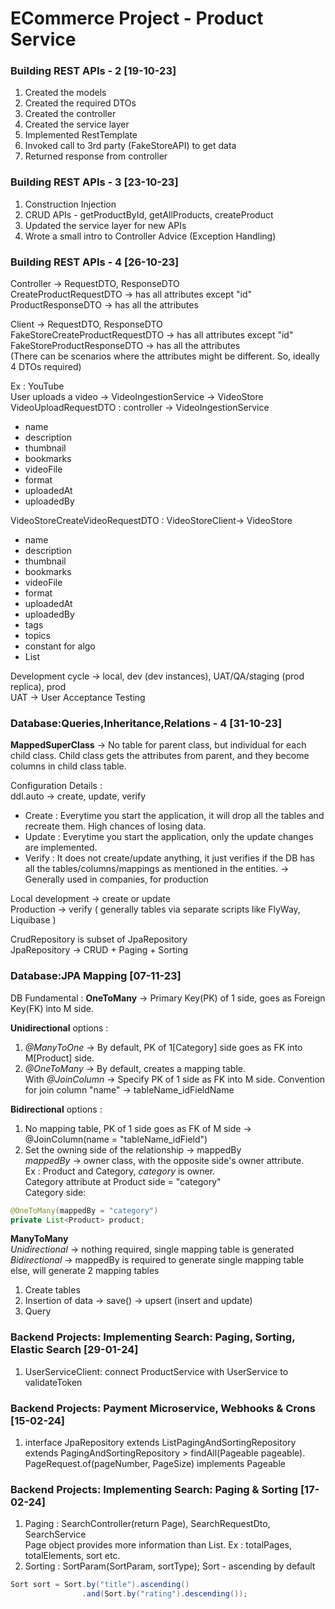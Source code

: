 # ECommerce Project - Product Service

### Building REST APIs - 2 [19-10-23]
1. Created the models
2. Created the required DTOs
3. Created the controller
4. Created the service layer
5. Implemented RestTemplate
6. Invoked call to 3rd party (FakeStoreAPI) to get data
7. Returned response from controller


### Building REST APIs - 3 [23-10-23]
1. Construction Injection
2. CRUD APIs - getProductById, getAllProducts, createProduct
3. Updated the service layer for new APIs
4. Wrote a small intro to Controller Advice (Exception Handling)


### Building REST APIs - 4 [26-10-23]
Controller -> RequestDTO, ResponseDTO <br>
CreateProductRequestDTO -> has all attributes except "id" <br>
ProductResponseDTO -> has all the attributes <br>

Client -> RequestDTO, ResponseDTO <br>
FakeStoreCreateProductRequestDTO -> has all attributes except "id" <br>
FakeStoreProductResponseDTO -> has all the attributes <br>
(There can be scenarios where the attributes might be different. 
So, ideally 4 DTOs required)

Ex : YouTube <br>
User uploads a video -> VideoIngestionService -> VideoStore <br>
VideoUploadRequestDTO : controller -> VideoIngestionService
- name
- description
- thumbnail
- bookmarks
- videoFile
- format
- uploadedAt
- uploadedBy

VideoStoreCreateVideoRequestDTO : VideoStoreClient-> VideoStore
- name
- description
- thumbnail
- bookmarks
- videoFile
- format
- uploadedAt
- uploadedBy
- tags
- topics
- constant for algo
- List<Resolutions>

Development cycle -> local, dev (dev instances), 
UAT/QA/staging (prod replica), prod <br>
UAT -> User Acceptance Testing


### Database:Queries,Inheritance,Relations - 4 [31-10-23]
**MappedSuperClass** -> No table for parent class, but individual for each child class.
Child class gets the attributes from parent, and they become columns in child class table.

Configuration Details :<br>
ddl.auto -> create, update, verify <br>
- Create : Everytime you start the application, 
it will drop all the tables and recreate them. High chances of losing data.
- Update : Everytime you start the application, 
only the update changes are implemented.
- Verify : It does not create/update anything, 
it just verifies if the DB has all the tables/columns/mappings as mentioned in the entities. 
-> Generally used in companies, for production

Local development -> create or update<br>
Production -> verify ( generally tables via separate scripts like FlyWay, Liquibase )

CrudRepository is subset of JpaRepository <br>
JpaRepository -> CRUD + Paging + Sorting


### Database:JPA Mapping [07-11-23]
DB Fundamental : **OneToMany** -> Primary Key(PK) of 1 side, goes as Foreign Key(FK) into M side.

**Unidirectional** options :
1. *@ManyToOne* -> By default, PK of 1[Category] side goes as FK into M[Product] side.<br>
2. *@OneToMany* -> By default, creates a mapping table.<br>
With *@JoinColumn* -> Specify PK of 1 side as FK into M side.
Convention for join column "name" -> tableName_idFieldName

**Bidirectional** options :
1. No mapping table, PK of 1 side goes as FK of M side -> @JoinColumn(name = "tableName_idField")
2. Set the owning side of the relationship -> mappedBy<br>
*mappedBy* -> owner class, with the opposite side's owner attribute.<br>
Ex : Product and Category, *category* is owner. <br>
Category attribute at Product side = "category" <br>
Category side:
```java
@OneToMany(mappedBy = "category")
private List<Product> product;
```

**ManyToMany** <br>
*Unidirectional* -> nothing required, single mapping table is generated <br>
*Bidirectional* -> mappedBy is required to generate single mapping table else, will generate 2 mapping tables

1. Create tables
2. Insertion of data -> save() -> upsert (insert and update)
3. Query


### Backend Projects: Implementing Search: Paging, Sorting, Elastic Search [29-01-24]
1. UserServiceClient: connect ProductService with UserService to validateToken


### Backend Projects: Payment Microservice, Webhooks & Crons [15-02-24]
1. interface JpaRepository extends ListPagingAndSortingRepository extends PagingAndSortingRepository > 
findAll(Pageable pageable). PageRequest.of(pageNumber, PageSize) implements Pageable


### Backend Projects: Implementing Search: Paging & Sorting [17-02-24]
1. Paging : SearchController(return Page<ProductResponseDTO>), SearchRequestDto, SearchService <br>
Page object provides more information than List. Ex : totalPages, totalElements, sort etc.
2. Sorting : SortParam(SortParam, sortType); Sort - ascending by default
```java
Sort sort = Sort.by("title").ascending()
                .and(Sort.by("rating").descending());
```
